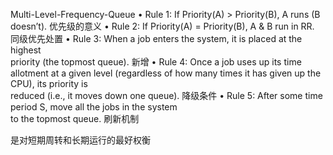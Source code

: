 Multi-Level-Frequency-Queue
• Rule 1: If Priority(A) > Priority(B), A runs (B doesn’t).  优先级的意义
• Rule 2: If Priority(A) = Priority(B), A & B run in RR.  同级优先处置
• Rule 3: When a job enters the system, it is placed at the highest  
priority (the topmost queue).  新增
• Rule 4: Once a job uses up its time allotment at a given level (regardless of how many times it has given up the CPU), its priority is  
reduced (i.e., it moves down one queue).  降级条件
• Rule 5: After some time period S, move all the jobs in the system  
to the topmost queue.  刷新机制

是对短期周转和长期运行的最好权衡